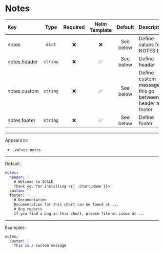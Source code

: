 # Notes

| Key          |   Type   | Required | Helm Template |  Default  | Description                                              |
| :----------- | :------: | :------: | :-----------: | :-------: | :------------------------------------------------------- |
| notes        |  `dict`  |    ❌    |      ❌       | See below | Define values for NOTES.txt                              |
| notes.header | `string` |    ❌    |      ✅       | See below | Define header                                            |
| notes.custom | `string` |    ❌    |      ✅       | See below | Define custom message, this go between header and footer |
| notes.footer | `string` |    ❌    |      ✅       | See below | Define footer                                            |

---

Appears in:

- `.Values.notes`

---

Default:

```yaml
notes:
  header: |
    # Welcome to SCALE
    Thank you for installing <{{ .Chart.Name }}>.
  custom: ""
  footer: |
    # Documentation
    Documentation for this chart can be found at ...
    # Bug reports
    If you find a bug in this chart, please file an issue at ...
```

---

Examples:

```yaml
notes:
  custom: |
    This is a custom message
```
